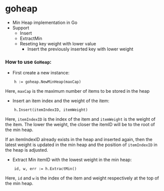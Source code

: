 # goheap

- Min Heap implementation in Go
- Support
    - Insert
    - ExtractMin
    - Reseting key weight with lower value
        - Insert the previously inserted key with lower weight


### How to use `GoHeap`:

* First create a new instance:
```
	h := goheap.NewMinHeap(maxCap)
```
Here, `maxCap` is the maximum number of items to be stored in the heap

* Insert an item index and the weight of the item:
```
	h.Insert(itemIndexID, itemWeight)
```
Here, `itemIndexID` is the index of the item and `itemWeight` is the weight of the item. The lower the weight, the closer the itemID will be to the root of the min heap. 

If an itemIndexID already exists in the heap and inserted again, then the latest weight is updated in the min heap and the position of `itemIndexID` in the heap is adjusted.

* Extract Min itemID with the lowest weight in the min heap:
```
	id, w, err := h.ExtractMin()
```
Here, `id` and `w` is the index of the item and weight respectively at the top of the min heap.